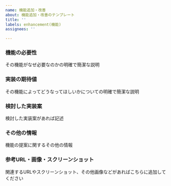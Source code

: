 ```yaml
---
name: 機能追加・改善
about: 機能追加・改善のテンプレート
title: ''
labels: enhancement(機能)
assignees: ''

---
```


### 機能の必要性
その機能がなぜ必要なのかの明確で簡潔な説明

### 実装の期待値
その機能によってどうなってほしいかについての明確で簡潔な説明

### 検討した実装案
検討した実装案があれば記述

### その他の情報
機能の提案に関するその他の情報

### 参考URL・画像・スクリーンショット
関連するURLやスクリーンショット、その他画像などがあればこちらに追加してください

